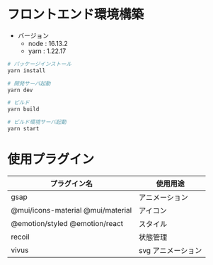 # フロントエンド環境構築

- バージョン
  - node : 16.13.2
  - yarn : 1.22.17

```bash
# パッケージインストール
yarn install

# 開発サーバ起動
yarn dev

# ビルド
yarn build

# ビルド環境サーバ起動
yarn start
```

# 使用プラグイン

| プラグイン名                      | 使用用途           |
| --------------------------------- | ------------------ |
| gsap                              | アニメーション     |
| @mui/icons-material @mui/material | アイコン           |
| @emotion/styled @emotion/react    | スタイル           |
| recoil                            | 状態管理           |
| vivus                             | svg アニメーション |
